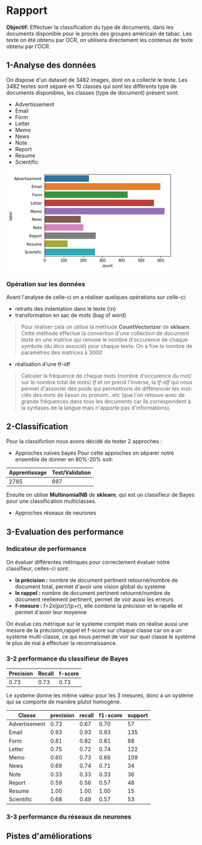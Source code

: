 # Rapport

**Objectif:**
Effectuer la classification du type de documents, dans les documents disponible pour le procès des groupes américain de tabac. Les texte on été obtenu par OCR, on utilisera directement les contenus de texte obtenu par l'OCR.

## 1-Analyse des données

On dispose d'un dataset de 3482 images, dont on a collecté le texte. Les 3482 textes sont séparé en 10 classes qui sont les différents type de documents disponibles, les classes (type de document) présent sont:
* Advertissement
* Email
* Form
* Letter
* Memo
* News
* Note
* Report
* Resume
* Scientific

![Image proportion de chaque classe](https://github.com/Rouen-NLP/final-lab-EstelleAlemy/blob/master/images/plot.png)

### Opération sur les données 

Avant l'analyse de celle-ci on a réaliser quelques opérations sur celle-ci:

* retraits des indentation dans le texte (\n)
* transformation en sac de mots (bag of word)
>Pour réaliser cela on utilise la méthode **CountVectorizer** de **sklearn**. Cette méthode effectue la convertion d'une collection de document texte en une matrice qui renvoie le nombre d'occurence de chaque symbole (du dico associé) pour chaque texte. On a fixe le nombre de paramètres des matrices à 3000
* réalisation d'une tf-idf
>Calculer la fréquence de chaque mots (nombre d'occurence du mot/ sur le nombre total de mots) *tf* et on prend l'inverse, la *tf-idf* qui nous permet d'associer des poids qui permettrons de différencier les mot-clés des mots de liason ou pronom...etc (que l'on retouve avec de grande fréquences dans tous les documents car ils correspondent à la syntaxes de la langue mais n'apporte pas d'informations).

## 2-Classification

Pour la classifiction nous avons décidé de tester 2 approches :
* Approches naives bayes
Pour cette approches on séparer notre ensemble de donner en 80%-20% soit:

Apprentissage | Test/Validation
--------------|-------------------
2785 | 697

Ensuite on utilise **MultinomialNB** de **sklearn**, qui est un classifieur de Bayes pour une classification multiclasses.


* Approches réseaux de neurones


## 3-Evaluation des performance
### Indicateur de performance

On évaluer différentes métriques pour correctement évaluer notre classifieur, celles-ci sont:
* **la précision :** nombre de document pertinent retourné/nombre de document total, permet d'avoir une vision global du systeme
* **le rappel :** nombre de document pertinent retourné/nombre de document réellement pertinent, permet de voir aussi les erreurs 
* **f-mesure :**  f=2x(pxr)/(p+r), elle combine la précision et le rapelle et permet d'avoir leur moyenne

On évalue ces métrique sur le systeme complet mais on réalise aussi une mesure de la précision,rappel et f-score sur chaque classe car on a un système multi-classe, ce qui nous permet de voir sur quel classe le système le plus de mal à effectuer la reconnaissance.
### 3-2 performance du classifieur de Bayes

 Precision | Recall | f-score
-----------|--------|-----------
 0.73 | 0.73 | 0.73



Le systeme donne les même valeur pour les 3 mesures, donc a un système qui se comporte de manière plutot homogène.

   Classe    | precision  |  recall | f1-score  | support
-------------|------------|---------|-----------|--------------
Advertisement |0.73 | 0.67 |0.70 | 57
Email | 0.93 | 0.93 | 0.93 | 135
Form | 0.81 | 0.82 | 0.81  | 88
Letter | 0.75 | 0.72 |0.74 | 122
Memo | 0.60 | 0.73 | 0.66 |109
News | 0.69 | 0.74 |0.71  | 34
Note | 0.33 | 0.33 | 0.33 | 36
Report | 0.59 | 0.56 | 0.57 | 48
Resume | 1.00 | 1.00 | 1.00 | 15
Scientific | 0.68 | 0.49 | 0.57 | 53

### 3-3 performance du réseaux de neurones




## Pistes d'améliorations





